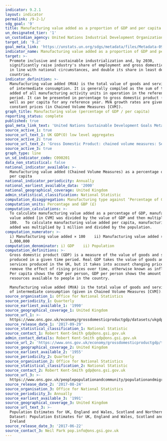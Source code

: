 ```yaml
---
indicator: 9.2.1
layout: indicator
permalink: /9-2-1/
sdg_goal: '9'
title: Manufacturing value added as a proportion of GDP and per capita
un_designated_tier: '1'
un_custodian_agency: United Nations Industrial Development Organization (UNIDO)
target_id: '9.2'
goal_meta_link: 'https://unstats.un.org/sdgs/metadata/files/Metadata-09-02-01.pdf'
indicator_name: Manufacturing value added as a proportion of GDP and per capita
target: >-
  Promote inclusive and sustainable industrialization and, by 2030,
  significantly raise industry's share of employment and gross domestic product,
  in line with national circumstances, and double its share in least developed
  countries.
indicator_definition: >-
  Manufacturing value added (MVA) is the total value of goods and services net
  of intermediate consumption. It is generally compiled as the sum of the value
  added of all manufacturing activity units in operation in the reference
  period. It can be presented in percentage to gross domestic product (GDP) as
  well as per capita for any reference year. MVA growth rates are given at
  constant prices (in Chained Volume Measures [CVM]).
graph_title: Manufacturing value (percentage of GDP / per capita)
reporting_status: complete
published: true
goal_meta_link_text: 'United Nations Sustainable Development Goals Metadata: 9.2.1'
source_active_1: true
source_url_text_1: UK GDP(O) low level aggregates
source_active_2: true
source_url_text_2: 'Gross Domestic Product: chained volume measures: Seasonally adjusted £m'
source_active_3: true
graph_type: line
un_sd_indicator_code: C090201
data_non_statistical: false
national_indicator_available: >-
  Manufacturing value added (Chained Volume Measures) as a percentage of GDP and
  per capita
national_indicator_periodicity: Annually
national_earliest_available_data: '2000'
national_geographical_coverage: United Kingdom
admin_statistical_classification: National Statistic
computation_disaggregation: Manufacturing type against ‘Percentage of GDP’ and ‘Per Capita’
computation_units: Percentage and GBP (£)
computation_calculations: >-
  To calculate manufacturing value added as a percentage of GDP, manufacturing
  value added [in CVM] was divided by the value of GDP and then multiplied by
  100.   To calculate manufacturing value added per capita, manufacturing value
  added was multiplied by 1 million and divided by the population.
computation_numerator: >-
  i) Manufacturing value added × 100    ii) Manufacturing value added ×
  1,000,000
computation_denominator: i) GDP    ii) Population
computation_definitions: >-
  Gross domestic product (GDP) is a measure of the value of goods and services
  produced in a given time period. Real GDP takes the value of goods and
  services produced in the UK, but it takes into account changing prices to
  remove the effect of rising prices over time, otherwise known as inflation.
  Per capita shows the GDP per person, GDP per person shows the amount of
  resources available to people in the country.

  Manufacturing value added (MVA) is the total value of goods and services net
  of intermediate consumption (given in Chained Volume Measures [CVM]).
source_organisation_1: Office for National Statistics
source_periodicity_1: Quarterly
source_earliest_available_1: '1990'
source_geographical_coverage_1: United Kingdom
source_url_1: >-
  https://www.ons.gov.uk/economy/grossdomesticproductgdp/datasets/ukgdpolowlevelaggregates
source_release_date_1: '2017-09-29'
source_statistical_classification_1: National Statistic
source_contact_1: Robert Kent-Smith gdp@ons.gsi.gov.uk
admin_contact_details: Robert Kent-Smith gdp@ons.gsi.gov.uk
source_url_2: 'https://www.ons.gov.uk/economy/grossdomesticproductgdp/timeseries/abmi/pn2'
source_geographical_coverage_2: United Kingdom
source_earliest_available_2: '1955'
source_periodicity_2: Quarterly
source_organisation_2: Office for National Statistics
source_statistical_classification_2: National Statistic
source_contact_2: Robert Kent-Smith gdp@ons.gsi.gov.uk
source_url_3: >-
  https://www.ons.gov.uk/peoplepopulationandcommunity/populationandmigration/populationestimates/datasets/populationestimatesforukenglandandwalesscotlandandnorthernireland
source_release_date_2: '2017-08-24'
source_organisation_3: Office for National Statistics
source_periodicity_3: Annually
source_earliest_available_3: '1991'
source_geographical_coverage_3: United Kingdom
source_url_text_3: >-
  Population Estimates for UK, England and Wales, Scotland and Northern Ireland
  Dataset: Population Estimates for UK, England and Wales, Scotland and Northern
  Ireland
source_release_date_3: '2017-06-22'
source_contact_3: Neil Park pop.info@ons.gsi.gov.uk
---
```

